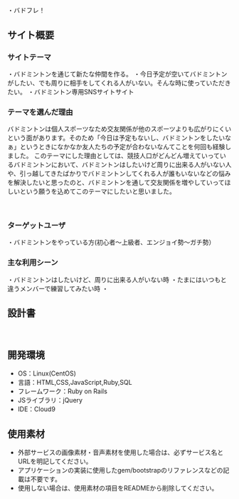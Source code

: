 # <!--ここにアプリ名を入力-->
・バドフレ！
## サイト概要
### サイトテーマ

・バドミントンを通じて新たな仲間を作る。
・今日予定が空いてバドミントンがしたい、でも周りに相手をしてくれる人がいない。そんな時に使っていただきたい。
・バドミントン専用SNSサイトサイト

### テーマを選んだ理由

バドミントンは個人スポーツなため交友関係が他のスポーツよりも広がりにくいという面があります。そのため「今日は予定もないし、バドミントンをしたいなぁ」というときになかなか友人たちの予定が合わないなんてことを何回も経験しました。
このテーマにした理由としては、競技人口がどんどん増えていっているバドミントンにおいて、バドミントンはしたいけど周りに出来る人がいない人や、引っ越してきたばかりでバドミントンしてくれる人が誰もいないなどの悩みを解決したいと思ったのと、バドミントンを通して交友関係を増やしていってほしいという願うを込めてこのテーマにしたいと思いました。

​
### ターゲットユーザ

・バドミントンをやっている方(初心者～上級者、エンジョイ勢～ガチ勢）
​
### 主な利用シーン

・バドミントンはしたいけど、周りに出来る人がいない時
・たまにはいつもと違うメンバーで練習してみたい時
・
​
## 設計書

​
## 開発環境
- OS：Linux(CentOS)
- 言語：HTML,CSS,JavaScript,Ruby,SQL
- フレームワーク：Ruby on Rails
- JSライブラリ：jQuery
- IDE：Cloud9
​
## 使用素材
- 外部サービスの画像素材・音声素材を使用した場合は、必ずサービス名とURLを明記してください。
- アプリケーションの実装に使用したgem/bootstrapのリファレンスなどの記載は不要です。
- 使用しない場合は、使用素材の項目をREADMEから削除してください。